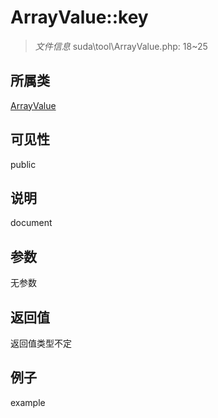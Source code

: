 # ArrayValue::key

> *文件信息* suda\tool\ArrayValue.php: 18~25
## 所属类 

[ArrayValue](../ArrayValue.md)

## 可见性

  public  
## 说明

document

## 参数

无参数

## 返回值
返回值类型不定

## 例子

example